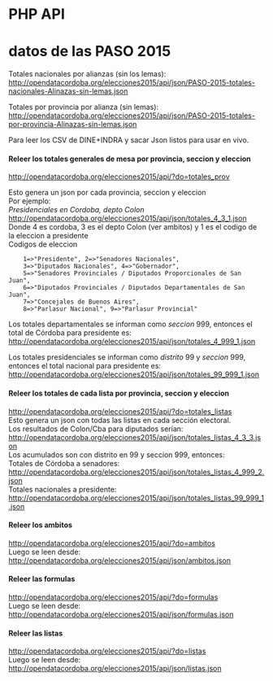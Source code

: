# PHP API

# datos de las PASO 2015

Totales nacionales por alianzas (sin los lemas):  
http://opendatacordoba.org/elecciones2015/api/json/PASO-2015-totales-nacionales-Alinazas-sin-lemas.json

Totales por provincia por alianza (sin lemas):  
http://opendatacordoba.org/elecciones2015/api/json/PASO-2015-totales-por-provincia-Alinazas-sin-lemas.json



Para leer los CSV de DINE+INDRA y sacar Json listos para usar en vivo.  
  
#### Releer los totales generales de mesa por provincia, seccion y eleccion  
http://opendatacordoba.org/elecciones2015/api/?do=totales_prov  

Esto genera un json por cada provincia, seccion y eleccion  
Por ejemplo:  
*Presidenciales en Cordoba, depto Colon*  
http://opendatacordoba.org/elecciones2015/api/json/totales_4_3_1.json  
Donde 4 es cordoba, 3 es el depto Colon (ver ambitos) y 1 es el codigo de la eleccion a presidente  
Codigos de eleccion  
```
	1=>"Presidente", 2=>"Senadores Nacionales",
	3=>"Diputados Nacionales", 4=>"Gobernador",
	5=>"Senadores Provinciales / Diputados Proporcionales de San Juan",
	6=>"Diputados Provinciales / Diputados Departamentales de San Juan",
	7=>"Concejales de Buenos Aires",
	8=>"Parlasur Nacional", 9=>"Parlasur Provincial"
```

Los totales departamentales se informan como *seccion* 999, entonces el total de Córdoba para presidente es:   
http://opendatacordoba.org/elecciones2015/api/json/totales_4_999_1.json  
  
Los totales presidenciales se informan como *distrito* 99 y *seccion* 999, entonces el total nacional para presidente es:  
http://opendatacordoba.org/elecciones2015/api/json/totales_99_999_1.json  

#### Releer los totales de cada lista por provincia, seccion y eleccion  
http://opendatacordoba.org/elecciones2015/api/?do=totales_listas  
Esto genera un json con todas las listas en cada sección electoral.  
Los resultados de Colon/Cba para diputados serían:  
http://opendatacordoba.org/elecciones2015/api/json/totales_listas_4_3_3.json  
Los acumulados son con distrito en 99 y seccion 999, entonces:  
Totales de Córdoba a senadores: http://opendatacordoba.org/elecciones2015/api/json/totales_listas_4_999_2.json  
Totales nacionales a presidente: http://opendatacordoba.org/elecciones2015/api/json/totales_listas_99_999_1.json  

#### Releer los ambitos
http://opendatacordoba.org/elecciones2015/api/?do=ambitos  
Luego se leen desde:  
http://opendatacordoba.org/elecciones2015/api/json/ambitos.json  

#### Releer las formulas  
http://opendatacordoba.org/elecciones2015/api/?do=formulas  
Luego se leen desde:  
http://opendatacordoba.org/elecciones2015/api/json/formulas.json  

#### Releer las listas  
http://opendatacordoba.org/elecciones2015/api/?do=listas  
Luego se leen desde:  
http://opendatacordoba.org/elecciones2015/api/json/listas.json  

